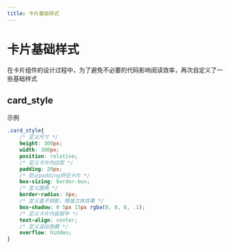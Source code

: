 ```yaml
---
title: 卡片基础样式
---
```


# 卡片基础样式
在卡片组件的设计过程中，为了避免不必要的代码影响阅读效率，再次自定义了一些基础样式
## card_style
<div class="card_style">示例</div>

```css
.card_style{
    /* 定义尺寸 */
    height: 300px;
    width: 300px;
    position: relative;
    /* 定义卡片内边距 */
    padding: 20px;
    /* 防止padding挤压卡片 */
    box-sizing: border-box;
    /* 定义圆角 */
    border-radius: 8px;
    /* 定义盒子阴影，增强立体效果 */
    box-shadow: 0 5px 15px rgba(0, 0, 0, .1);
    /* 定义卡片内容居中 */
    text-align: center;
    /* 定义溢出隐藏 */
    overflow: hidden;
}
```